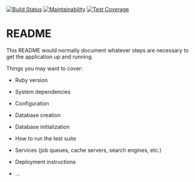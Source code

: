 [![Build Status](https://travis-ci.org/freddycervantes/cs370.svg?branch=master)](https://travis-ci.org/freddycervantes/cs370)
[![Maintainability](https://api.codeclimate.com/v1/badges/292d65b74ef218166235/maintainability)](https://codeclimate.com/github/freddycervantes/cs370/maintainability)
[![Test Coverage](https://api.codeclimate.com/v1/badges/292d65b74ef218166235/test_coverage)](https://codeclimate.com/github/freddycervantes/cs370/test_coverage)

# README
This README would normally document whatever steps are necessary to get the
application up and running.

Things you may want to cover:

* Ruby version

* System dependencies

* Configuration

* Database creation

* Database initialization

* How to run the test suite

* Services (job queues, cache servers, search engines, etc.)

* Deployment instructions

* ...
